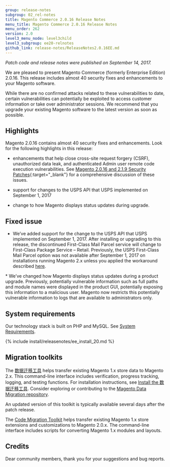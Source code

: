 ```yaml
---
group: release-notes
subgroup: 02_rel-notes
title: Magento Commerce 2.0.16 Release Notes
menu_title: Magento Commerce 2.0.16 Release Notes
menu_order: 262
version: 2.0
level3_menu_node: level3child
level3_subgroup: ee20-relnotes 
github_link: release-notes/ReleaseNotes2.0.16EE.md
---
```


*Patch code and release notes were published on September 14, 2017.* 

We are pleased to present Magento Commerce (formerly Enterprise Edition) 2.0.16. This release includes almost 40 security fixes and enhancements to your Magento software.

<div class="bs-callout bs-callout-warning" markdown="1">
While there are no confirmed attacks related to these vulnerabilities to date, certain vulnerabilities can potentially be exploited to access customer information or take over administrator sessions. We recommend that you upgrade your existing Magento software to the latest version as soon as possible.
</div>



## Highlights

Magento 2.0.16 contains almost 40 security fixes and enhancements.  Look for the following highlights in this release:


* enhancements that help close cross-site request forgery (CSRF), unauthorized data leak, and authenticated Admin user remote code execution 
vulnerabilities. See [Magento 2.0.16 and 2.1.9 Security Patches](https://magento.com/security/patches/magento-2016-and-219-security-update){:target="_blank"} for a comprehensive discussion of these issues. 

* support for changes to the USPS API that USPS implemented on September 1, 2017

* change to how Magento displays status updates during upgrade.


## Fixed issue

* We’ve added support for the change to the USPS API that USPS implemented on September 1, 2017. After installing or upgrading to this release, the discontinued First-Class Mail Parcel service will change to First-Class Package Service – Retail. Previously, the USPS First-Class Mail Parcel option was not available after September 1, 2017 on installations running Magento 2.x unless you applied the workaround described [here](http://devdocs.magento.com/guides/v2.1/release-notes/tech_bull_USPS-patch-Sept2017.html).

<!--- 60835 -->* We’ve changed how Magento displays status updates during a product upgrade. Previously, potentially vulnerable information such as full paths and module names were displayed in the product GUI, potentially exposing this information to a malicious user. Magento now restricts this potentially vulnerable information to logs that are available to administrators only.


## System requirements
Our technology stack is built on PHP and MySQL. See
<a href="{{ page.baseurl }}/install-gde/system-requirements.html" target="_blank">System Requirements</a>.


{% include install/releasenotes/ee_install_20.md %}



## Migration toolkits
The <a href="{{ page.baseurl }}/migration/migration-migrate.html" target="_blank">数据迁移工具</a> helps transfer existing Magento 1.x store data to Magento 2.x. This command-line interface includes verification, progress tracking, logging, and testing functions. For installation instructions, see  <a href="{{ page.baseurl }}/migration/migration-tool-install.html" target="_blank">Install the 数据迁移工具</a>. Consider exploring or contributing to the <a href="https://github.com/magento/data-migration-tool" target="_blank"> Magento Data Migration repository</a>.

An updated version of this toolkit is typically available several days after the patch release.

The <a href="https://github.com/magento/code-migration" target="_blank">Code Migration Toolkit</a> helps transfer existing Magento 1.x store extensions and customizations to Magento 2.0.x. The command-line interface includes scripts for converting Magento 1.x modules and layouts.

## Credits

Dear community members, thank you for your suggestions and bug reports.
